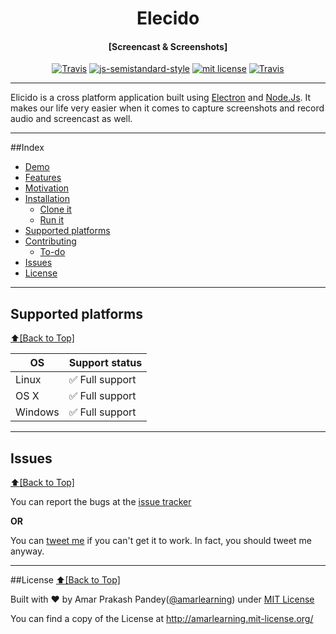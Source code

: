 <h1 align="center" font-size="50px">Elecido</h1>
<h4 align="center">[Screencast & Screenshots]</h4>

<p align="center">
<a href="https://travis-ci.com/amarlearning/elecido"><img src="https://travis-ci.com/amarlearning/Elecido.svg?token=FhxpAG7TK2kc9cTmNv5p&branch=master" alt="Travis"></a>
<a href="https://github.com/Flet/semistandard"><img src="https://img.shields.io/badge/code%20style-semistandard-brightgreen.svg?style=flat-square" alt="js-semistandard-style"></a>
<a href="http://amarlearning.mit-license.org/"><img src="https://img.shields.io/pypi/l/pyzipcode-cli.svg" alt="mit license"></a>
<a href="https://github.com/amarlearning/elecido/issues">
<img src="https://camo.githubusercontent.com/926d8ca67df15de5bd1abac234c0603d94f66c00/68747470733a2f2f696d672e736869656c64732e696f2f62616467652f636f6e747269627574696f6e732d77656c636f6d652d627269676874677265656e2e7376673f7374796c653d666c6174" alt="Travis"></a>
</p>

***
<p>
	Elicido is a cross platform application built using <a href="https://electron.atom.io">Electron</a> and <a href="https://nodejs.org">Node.Js</a>. It makes our life very easier when it comes to capture screenshots and record audio and screencast as well.
</p>

***
##Index
- [Demo](#demo)
- [Features](#features)
- [Motivation](#features)
- [Installation](#installation)
  - [Clone it](#clone-it)
  - [Run it](#run-it)
- [Supported platforms](#supported-platforms)
- [Contributing](#contributing)
  - [To-do](#to-do)
- [Issues](#issues)
- [License](#license)

***

## Supported platforms
[:arrow_up:\[Back to Top\]](https://github.com/amarlearning/Elecido#Elecido)

| OS | Support status |
| --- | --- |
| Linux | :white_check_mark: Full support |
| OS X | :white_check_mark: Full support  |
| Windows | :white_check_mark: Full support |
***

## Issues
[:arrow_up:\[Back to Top\]](https://github.com/amarlearning/Elecido#Elecido)

You can report the bugs at the [issue tracker](https://github.com/amarlearning/Elecido/issues)

**OR**

You can [tweet me](https://twitter.com/amarpandey007) if you can't get it to work. In fact, you should tweet me anyway.

***

##License
[:arrow_up:\[Back to Top\]](https://github.com/amarlearning/Elecido#Elecido)

Built with ♥ by Amar Prakash Pandey([@amarlearning](http://github.com/amarlearning)) under [MIT License](http://amarlearning.mit-license.org/) 

You can find a copy of the License at http://amarlearning.mit-license.org/
